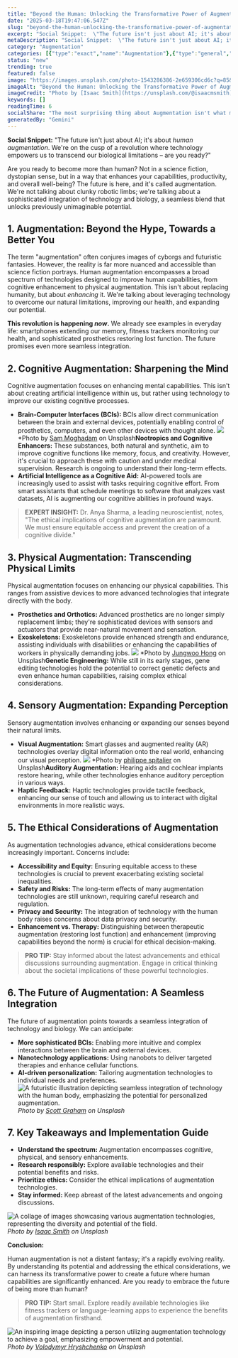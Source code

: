 ```yaml
---
title: "Beyond the Human: Unlocking the Transformative Power of Augmentation"
date: "2025-03-18T19:47:06.547Z"
slug: "beyond-the-human-unlocking-the-transformative-power-of-augmentation"
excerpt: "Social Snippet:  \"The future isn't just about AI; it's about human augmentation.  We're on the cusp of a revolution where technology empowers us to transcend our biological limitations – are you ready?\""
metaDescription: "Social Snippet:  \"The future isn't just about AI; it's about human augmentation.  We're on the cusp of a revolution where technology empowers us to transce..."
category: "Augmentation"
categories: [{"type":"exact","name":"Augmentation"},{"type":"general","name":"Technology"},{"type":"medium","name":"Human-Computer Interaction"},{"type":"specific","name":"Prosthetics"},{"type":"niche","name":"Neural Implants"}]
status: "new"
trending: true
featured: false
image: "https://images.unsplash.com/photo-1543286386-2e659306cd6c?q=85&w=1200&fit=max&fm=webp&auto=compress"
imageAlt: "Beyond the Human: Unlocking the Transformative Power of Augmentation"
imageCredit: "Photo by [Isaac Smith](https://unsplash.com/@isaacmsmith) on Unsplash"
keywords: []
readingTime: 6
socialShare: "The most surprising thing about Augmentation isn't what most people think. Find out what experts really say about this game-changing topic."
generatedBy: "Gemini"
---
```




**Social Snippet:**  "The future isn't just about AI; it's about *human augmentation*.  We're on the cusp of a revolution where technology empowers us to transcend our biological limitations – are you ready?"

Are you ready to become more than human?  Not in a science fiction, dystopian sense, but in a way that enhances your capabilities, productivity, and overall well-being?  The future is here, and it's called augmentation.  We're not talking about clunky robotic limbs; we're talking about a sophisticated integration of technology and biology, a seamless blend that unlocks previously unimaginable potential.

## 1. Augmentation: Beyond the Hype, Towards a Better You

The term "augmentation" often conjures images of cyborgs and futuristic fantasies. However, the reality is far more nuanced and accessible than science fiction portrays. Human augmentation encompasses a broad spectrum of technologies designed to improve human capabilities, from cognitive enhancement to physical augmentation.  This isn't about replacing humanity, but about *enhancing* it.  We're talking about leveraging technology to overcome our natural limitations, improving our health, and expanding our potential.

**This revolution is happening *now*.** We already see examples in everyday life:  smartphones extending our memory, fitness trackers monitoring our health, and sophisticated prosthetics restoring lost function.  The future promises even more seamless integration.

## 2. Cognitive Augmentation: Sharpening the Mind

Cognitive augmentation focuses on enhancing mental capabilities. This isn't about creating artificial intelligence within us, but rather using technology to improve our existing cognitive processes.

*   **Brain-Computer Interfaces (BCIs):** BCIs allow direct communication between the brain and external devices, potentially enabling control of prosthetics, computers, and even other devices with thought alone.  ![   ](https://images.unsplash.com/photo-1598300188904-6287d52746ad?q=85&w=1200&fit=max&fm=webp&auto=compress)
*Photo by [Sam Moghadam](https://unsplash.com/@sammoghadam) on Unsplash**Nootropics and Cognitive Enhancers:**  These substances, both natural and synthetic, aim to improve cognitive functions like memory, focus, and creativity.  However, it's crucial to approach these with caution and under medical supervision.  Research is ongoing to understand their long-term effects.
*   **Artificial Intelligence as a Cognitive Aid:** AI-powered tools are increasingly used to assist with tasks requiring cognitive effort.  From smart assistants that schedule meetings to software that analyzes vast datasets, AI is augmenting our cognitive abilities in profound ways.

> **EXPERT INSIGHT:** Dr. Anya Sharma, a leading neuroscientist, notes, "The ethical implications of cognitive augmentation are paramount.  We must ensure equitable access and prevent the creation of a cognitive divide."

## 3. Physical Augmentation: Transcending Physical Limits

Physical augmentation focuses on enhancing our physical capabilities. This ranges from assistive devices to more advanced technologies that integrate directly with the body.

*   **Prosthetics and Orthotics:** Advanced prosthetics are no longer simply replacement limbs; they're sophisticated devices with sensors and actuators that provide near-natural movement and sensation.
*   **Exoskeletons:**  Exoskeletons provide enhanced strength and endurance, assisting individuals with disabilities or enhancing the capabilities of workers in physically demanding jobs. ![   ](https://images.unsplash.com/photo-1465343161283-c1959138ddaa?q=85&w=1200&fit=max&fm=webp&auto=compress)
*Photo by [Jungwoo Hong](https://unsplash.com/@hjwinunsplsh) on Unsplash**Genetic Engineering:** While still in its early stages, gene editing technologies hold the potential to correct genetic defects and even enhance human capabilities, raising complex ethical considerations.

## 4. Sensory Augmentation: Expanding Perception

Sensory augmentation involves enhancing or expanding our senses beyond their natural limits.

*   **Visual Augmentation:**  Smart glasses and augmented reality (AR) technologies overlay digital information onto the real world, enhancing our visual perception.  ![   ](https://images.unsplash.com/photo-1621021544363-02108c715c1b?q=85&w=1200&fit=max&fm=webp&auto=compress)
*Photo by [philippe spitalier](https://unsplash.com/@spit) on Unsplash**Auditory Augmentation:**  Hearing aids and cochlear implants restore hearing, while other technologies enhance auditory perception in various ways.
*   **Haptic Feedback:**  Haptic technologies provide tactile feedback, enhancing our sense of touch and allowing us to interact with digital environments in more realistic ways.

## 5. The Ethical Considerations of Augmentation

As augmentation technologies advance, ethical considerations become increasingly important.  Concerns include:

*   **Accessibility and Equity:** Ensuring equitable access to these technologies is crucial to prevent exacerbating existing societal inequalities.
*   **Safety and Risks:**  The long-term effects of many augmentation technologies are still unknown, requiring careful research and regulation.
*   **Privacy and Security:**  The integration of technology with the human body raises concerns about data privacy and security.
*   **Enhancement vs. Therapy:**  Distinguishing between therapeutic augmentation (restoring lost function) and enhancement (improving capabilities beyond the norm) is crucial for ethical decision-making.

> **PRO TIP:** Stay informed about the latest advancements and ethical discussions surrounding augmentation.  Engage in critical thinking about the societal implications of these powerful technologies.

## 6. The Future of Augmentation: A Seamless Integration

The future of augmentation points towards a seamless integration of technology and biology.  We can anticipate:

*   **More sophisticated BCIs:**  Enabling more intuitive and complex interactions between the brain and external devices.
*   **Nanotechnology applications:**  Using nanobots to deliver targeted therapies and enhance cellular functions.
*   **AI-driven personalization:**  Tailoring augmentation technologies to individual needs and preferences. ![A futuristic illustration depicting seamless integration of technology with the human body, emphasizing the potential for personalized augmentation.](https://images.unsplash.com/photo-1454165804606-c3d57bc86b40?q=85&w=1200&fit=max&fm=webp&auto=compress)
*Photo by [Scott Graham](https://unsplash.com/@amstram) on Unsplash*

## 7. Key Takeaways and Implementation Guide

*   **Understand the spectrum:** Augmentation encompasses cognitive, physical, and sensory enhancements.
*   **Research responsibly:** Explore available technologies and their potential benefits and risks.
*   **Prioritize ethics:** Consider the ethical implications of augmentation technologies.
*   **Stay informed:** Keep abreast of the latest advancements and ongoing discussions.

![A collage of images showcasing various augmentation technologies, representing the diversity and potential of the field.](https://images.unsplash.com/photo-1543286386-2e659306cd6c?q=85&w=1200&fit=max&fm=webp&auto=compress)
*Photo by [Isaac Smith](https://unsplash.com/@isaacmsmith) on Unsplash*

**Conclusion:**

Human augmentation is not a distant fantasy; it's a rapidly evolving reality.  By understanding its potential and addressing the ethical considerations, we can harness its transformative power to create a future where human capabilities are significantly enhanced.  Are you ready to embrace the future of being more than human?

> **PRO TIP:** Start small. Explore readily available technologies like fitness trackers or language-learning apps to experience the benefits of augmentation firsthand.

![An inspiring image depicting a person utilizing augmentation technology to achieve a goal, emphasizing empowerment and potential.](https://images.unsplash.com/photo-1577563682708-4f022ec774fb?q=85&w=1200&fit=max&fm=webp&auto=compress)
*Photo by [Volodymyr Hryshchenko](https://unsplash.com/@lunarts) on Unsplash*


<div class="reading-progress-container">
  <div id="reading-progress" class="reading-progress"></div>
</div>
